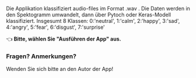 Die Applikation klassifiziert audio-files im Format .wav . Die Daten werden in den Spektogramm umwandelt, dann über Pytoch oder Keras-Modell klassifiziert.
Insgesumt 8 Klassen: 0:'neutral', 1:'calm', 2:'happy', 3:'sad', 4:'angry', 5:'fear', 6:'disgust', 7:'surprise'

👈 **Bitte, wählen Sie "Ausführen der App" aus.**

### Fragen? Anmerkungen?

Wenden Sie sich bitte an den Autor der App!

